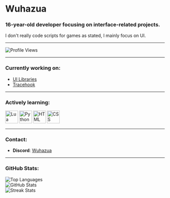 # Wuhazua

### 16-year-old developer focusing on interface-related projects.  
I don't really code scripts for games as stated, I mainly focus on UI.

---

![Profile Views](https://komarev.com/ghpvc/?username=wuhazua&label=Profile%20views&color=0e75b6&style=flat)

---

### Currently working on:
- [UI Libraries](https://github.com/Wuhazua/UI-Libraries)
- [Tracehook](https://github.com/Wuhazua/Tracehook)

---

### Actively learning:

<img src="https://cdn.jsdelivr.net/gh/devicons/devicon/icons/lua/lua-original.svg" alt="Lua" width="40" height="40"/>
<img src="https://cdn.jsdelivr.net/gh/devicons/devicon/icons/python/python-original.svg" alt="Python" width="40" height="40"/>
<img src="https://cdn.jsdelivr.net/gh/devicons/devicon/icons/html5/html5-original.svg" alt="HTML" width="40" height="40"/>
<img src="https://cdn.jsdelivr.net/gh/devicons/devicon/icons/css3/css3-original.svg" alt="CSS" width="40" height="40"/>

---
### Contact:
- **Discord**: [Wuhazua](https://discord.com/users/605995776711327769)

---

### GitHub Stats:
![Top Languages](https://github-readme-stats.vercel.app/api/top-langs?username=wuhazua&show_icons=true&locale=en&layout=compact&cache_seconds=0)  
![GitHub Stats](https://github-readme-stats.vercel.app/api?username=wuhazua&show_icons=true&locale=en&cache_seconds=0)  
![Streak Stats](https://streak-stats.demolab.com/?user=Wuhazua&cache_seconds=0)
